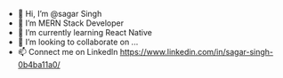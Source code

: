 - 👋 Hi, I’m @sagar Singh
- 👀 I’m MERN Stack Developer 
- 🌱 I’m currently learning React Native
- 💞️ I’m looking to collaborate on ...
- 📫 Connect me on Linkedln https://www.linkedin.com/in/sagar-singh-0b4ba11a0/


<!---
sagardeveloper08/sagardeveloper08 is a ✨ special ✨ repository because its `README.md` (this file) appears on your GitHub profile.
You can click the Preview link to take a look at your changes.
--->
